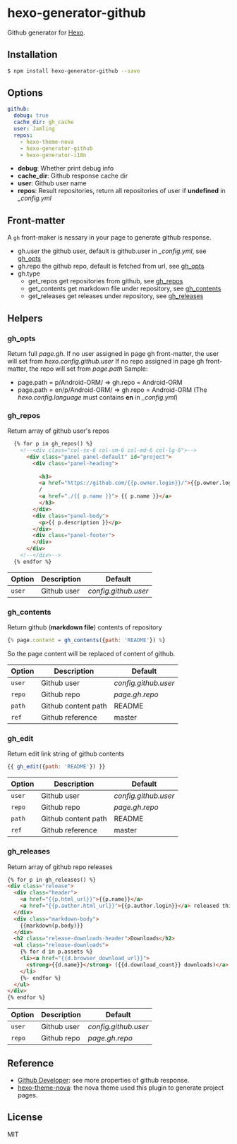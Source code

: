 # hexo-generator-github

Github generator for [Hexo].

## Installation

``` bash
$ npm install hexo-generator-github --save
```

## Options

``` yaml
github:
  debug: true
  cache_dir: gh_cache
  user: Jamling
  repos: 
    - hexo-theme-nova
    - hexo-generator-github
    - hexo-generator-i18n
```

- **debug**: Whether print debug info
- **cache_dir**: Github response cache dir
- **user**: Github user name
- **repos**: Result repositories, return all repositories of user if **undefined** in <var>_config.yml</var> 

## Front-matter
A `gh` front-maker is nessary in your page to generate github response.

- gh.user the github user, default is github.user in <var>_config.yml</var>, see [gh_opts](#gh_opts)
- gh.repo the github repo, default is fetched from url, see [gh_opts](#gh_opts)
- gh.type 
    - get_repos get repositories from github, see [gh_repos](#gh_repos)
    - get_contents get markdown file under repository, see [gh_contents](#gh_contents)
    - get_releases get releases under repository, see [gh_releases](#gh_releases)

## Helpers

### gh_opts
Return full <var>page.gh</var>.
If no user assigned in page gh front-matter, the user will set from <var>hexo.config.github.user</var>
If no repo assigned in page gh front-matter, the repo will set from <var>page.path</var>
Sample:

- page.path = p/Android-ORM/ => gh.repo = Android-ORM
- page.path = en/p/Android-ORM/ => gh.repo = Android-ORM (The <var>hexo.config.language</var> must contains **en** in <var>_config.yml</var>)

### gh_repos

Return array of github user's repos

``` html
  {% for p in gh_repos() %}
    <!--<div class="col-sx-6 col-sm-6 col-md-6 col-lg-6">-->
      <div class="panel panel-default" id="project">
        <div class="panel-heading">
        
          <h3>
          <a href="https://github.com/{{p.owner.login}}/">{{p.owner.login}}</a>
          /
          <a href="./{{ p.name }}"> {{ p.name }}</a>
          </h3>
        </div>
        <div class="panel-body">
          <p>{{ p.description }}</p>
        </div>
        <div class="panel-footer">
        </div>
      </div>
    <!--</div>-->
  {% endfor %}

```

Option | Description | Default
--- | --- | ---
`user` | Github user | <var>config.github.user</var>

### gh_contents

Return github (**markdown file**) contents of repository

``` js
{% page.content = gh_contents({path: 'README'}) %}
```
So the page content will be replaced of content of github.

Option | Description | Default
--- | --- | ---
`user` | Github user | <var>config.github.user</var>
`repo` | Github repo | <var>page.gh.repo</var>
`path` | Github content path | README
`ref` | Github reference | master

### gh_edit

Return edit link string of github contents

``` js
{{ gh_edit({path: 'README'}) }}
```

Option | Description | Default
--- | --- | ---
`user` | Github user | <var>config.github.user</var>
`repo` | Github repo | <var>page.gh.repo</var>
`path` | Github content path | README
`ref` | Github reference | master

### gh_releases

Return array of github repo releases

``` html
{% for p in gh_releases() %}
<div class="release">
  <div class="header">
    <a href="{{p.html_url}}">{{p.name}}</a>
    <a href="{{p.author.html_url}}">{{p.author.login}}</a> released this on {{gh_time(p.published_at)}}
  </div>
  <div class="markdown-body">
    {{markdown(p.body)}}
  </div>
  <h2 class="release-downloads-header">Downloads</h2>
  <ul class="release-downloads">
    {% for d in p.assets %}
    <li><a href="{{d.browser_download_url}}">
      <strong>{{d.name}}</strong> ({{d.download_count}} downloads)</a>
    </li>
    {%- endfor %}
  </ul>
</div>
{% endfor %}
```

Option | Description | Default
--- | --- | ---
`user` | Github user | <var>config.github.user</var>
`repo` | Github repo | <var>page.gh.repo</var>

## Reference

- [Github Developer](https://developer.github.com/): see more properties of github response.
- [hexo-theme-nova](https://github.com/Jamling/hexo-theme-nova): the nova theme used this plugin to generate project pages.

## License

MIT

[Hexo]: http://hexo.io/
